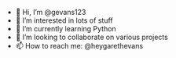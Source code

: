 - 👋 Hi, I’m @gevans123
- 👀 I’m interested in lots of stuff
- 🌱 I’m currently learning Python
- 💞️ I’m looking to collaborate on various projects
- 📫 How to reach me: @heygarethevans

<!---
gevans123/gevans123 is a ✨ special ✨ repository because its `README.md` (this file) appears on your GitHub profile.
You can click the Preview link to take a look at your changes.
--->
